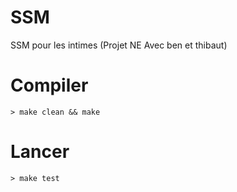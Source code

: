# SSM
SSM pour les intimes (Projet NE Avec ben et thibaut)

# Compiler
```
> make clean && make 
```

# Lancer
```
> make test
```
